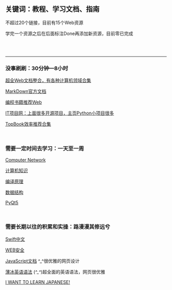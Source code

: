 ## 关键词：教程、学习文档、指南

不超过20个链接，目前有15个Web资源

学完一个资源之后在后面标注Done再添加新资源，目前零已完成

<br>

<br>

********

### 没事刷刷：30分钟—8小时

[超全Web文档整合，有各种计算机领域合集](http://liuxuegang.site/book/Book/technical/#java)  

[MarkDown官方文档](https://markdown.com.cn/basic-syntax/line-breaks.html)

[编程书籍推荐Web](https://javaguide.cn/books/cs-basics.html#操作系统)  

[IT项目网：上面很多开源项目，主页Python小项目很多](https://www.itprojects.cn)  

[TopBook效率推荐合集](https://mp.weixin.qq.com/s/wnA7NFz3gxb5vtX_m6wykA)  

<br>

### 需要一定时间去学习：一天至一周

[Computer Network](https://lfool.gitbook.io/computer-network/di-yi-zhang-wang-luo-ji-chu-zhi-shi)  

[计算机知识](https://lfool.gitbook.io/compiling-principle/)  

[编译原理](https://lfool.gitbook.io/compiling-principle/)  

[数据结构](https://lfool.gitbook.io/compiling-principle/)  

[PyQt5](https://doc.itprojects.cn/0001.zhishi/python.0008.pyqt5rumen/index.html#/README)  

[]()  

[]()  

<br>

### 需要长期以往的积累和实操：路漫漫其修远兮

[Swift中文](https://swiftgg.gitbook.io/swift/swift-jiao-cheng/01_the_basics)  

[WEB安全](https://websec.readthedocs.io/zh/latest/index.html)

[JavaScript文档](https://zh.javascript.info)  ^_^很优雅的网页设计

[薄冰英语语法](https://oldwestenglish.github.io/grammar/#/)  (*^_^*)超全面的英语语法，网页很优雅

[I WANT TO LEARN JAPANESE!](https://www.tofugu.com/learn-japanese/)  



